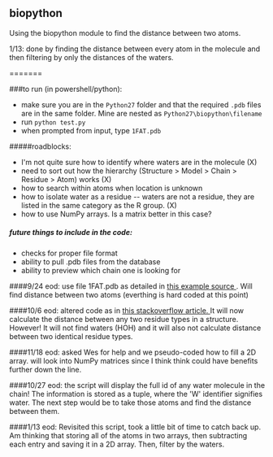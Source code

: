 ## biopython
Using the biopython module to find the distance between two atoms.

1/13: done by finding the distance between every atom in the molecule and then filtering by only the distances of the waters.

=======

###to run (in powershell/python): 
- make sure you are in the ```Python27``` folder and that the required ```.pdb``` files are in the same folder.  Mine are nested as ```Python27\biopython\filename```
- run ```python test.py```
- when prompted from input, type ```1FAT.pdb```

#####roadblocks:
* I'm not quite sure how to identify where waters are in the molecule (X)
* need to sort out how the hierarchy (Structure > Model > Chain > Residue > Atom) works (X)
* how to search within atoms when location is unknown
* how to isolate water as a residue -- waters are not a residue, they are listed in the same category as the R group. (X)
* how to use NumPy arrays. Is a matrix better in this case?


##### future things to include in the code:
* checks for proper file format
* ability to pull .pdb files from the database
* ability to preview which chain one is looking for



####9/24 eod:
use file 1FAT.pdb as detailed in <a href = "http://www.biotnet.org/sites/biotnet.org/files/documents/25/biopython_pdb.pdf" alt="the source"> this example source </a>. Will find distance between two atoms (everthing is hard coded at this point)

####10/6 eod:
altered code as in <a href ="http://stackoverflow.com/questions/26193034/can-any-one-help-me-understand-and-solve-this-error" alt="the source"> this stackoverflow article. </a> It will now calculate the distance between any two residue types in a structure.
However! It will not find waters (HOH) and it will also not calculate distance between two identical residue types. 

####11/18 eod:
asked Wes for help and we pseudo-coded how to fill a 2D array. will look into NumPy matrices since I think think could have benefits further down the line.

####10/27 eod:
the script will display the full id of any water molecule in the chain! The information is stored as a tuple, where the 'W' identifier signifies water. The next step would be to take those atoms and find the distance between them.

####1/13 eod:
Revisited this script, took a little bit of time to catch back up. Am thinking that storing all of the atoms in two arrays, then subtracting each entry and saving it in a 2D array. Then, filter by the waters. 
